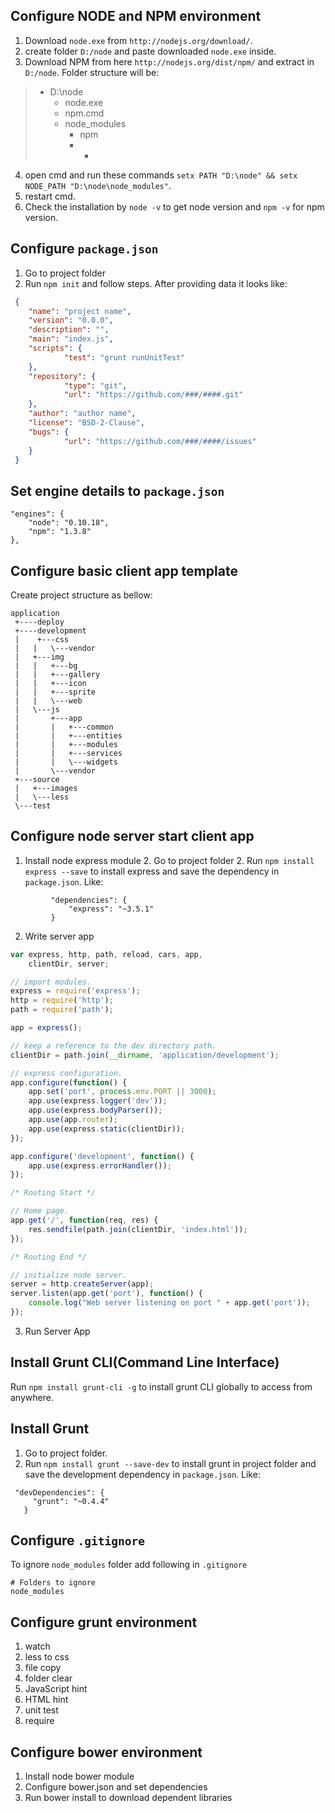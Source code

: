 ## Configure NODE and NPM environment
1. Download `node.exe` from `http://nodejs.org/download/`.
2. create folder `D:/node` and paste downloaded `node.exe` inside.
3. Download NPM from here `http://nodejs.org/dist/npm/` and extract in `D:/node`. Folder structure will be:
>	- D:\node 
>		- node.exe  
>		- npm.cmd  
>		- node_modules  
>			- npm  
>			- *  

4. open cmd and run these commands `setx PATH "D:\node" && setx NODE_PATH "D:\node\node_modules"`.
5. restart cmd.
6. Check the installation by `node -v` to get node version and `npm -v` for npm version.

## Configure `package.json`
1. Go to project folder 
2. Run `npm init` and follow steps. After providing data it looks like:

```json
 {  
    "name": "project name",  
   	"version": "0.0.0",  
   	"description": "",  
   	"main": "index.js",  
   	"scripts": {  
     		"test": "grunt runUnitTest"  
   	},  
   	"repository": {  
     		"type": "git",  
     		"url": "https://github.com/###/####.git"  
   	},  
   	"author": "author name",  
   	"license": "BSD-2-Clause",  
   	"bugs": {  
     		"url": "https://github.com/###/####/issues"  
   	}  
 } 
 ```

## Set engine details to `package.json`
```
"engines": {  
	"node": "0.10.18",  
	"npm": "1.3.8"  
},  
```
## Configure basic client app template
Create project structure as bellow:
```
application
 +----deploy  
 +----development  
 |    +---css  
 |   |   \---vendor  
 |   +---img  
 |   |   +---bg  
 |   |   +---gallery  
 |   |   +---icon  
 |   |   +---sprite  
 |   |   \---web  
 |   \---js  
 |       +---app  
 |       |   +---common  
 |       |   +---entities  
 |       |   +---modules  
 |       |   +---services  
 |       |   \---widgets  
 |       \---vendor  
 +---source  
 |   +---images  
 |   \---less  
 \---test  
```
## Configure node server start client app
1. Install node express module
	2. Go to project folder
 	2. Run `npm install express --save` to install express and save the dependency in `package.json`. Like:
```
         "dependencies": {  
             "express": "~3.5.1"  
         }  
```
2. Write server app
```js
var express, http, path, reload, cars, app,
    clientDir, server;

// import modules.
express = require('express');
http = require('http');
path = require('path');

app = express();

// keep a reference to the dev directory path.
clientDir = path.join(__dirname, 'application/development');

// express configuration.
app.configure(function() {
    app.set('port', process.env.PORT || 3000);
    app.use(express.logger('dev'));
    app.use(express.bodyParser());
    app.use(app.router);
    app.use(express.static(clientDir));
});

app.configure('development', function() {
    app.use(express.errorHandler());
});

/* Routing Start */

// Home page.
app.get('/', function(req, res) {
    res.sendfile(path.join(clientDir, 'index.html'));
});

/* Routing End */

// initialize node server.
server = http.createServer(app);
server.listen(app.get('port'), function() {
    console.log("Web server listening on port " + app.get('port'));
});
```
3. Run Server App

  

## Install Grunt CLI(Command Line Interface)
Run `npm install grunt-cli -g` to install grunt CLI globally to access from anywhere.

## Install Grunt 
1. Go to project folder.
2. Run `npm install grunt --save-dev` to install grunt in project folder and save the development dependency in `package.json`. Like:
```
 "devDependencies": {  
     "grunt": "~0.4.4"  
   }  
```

## Configure `.gitignore`
To ignore `node_modules` folder add following in `.gitignore`
```
# Folders to ignore  
node_modules
```

## Configure grunt environment
1. watch
2. less to css
3. file copy 
4. folder clear
5. JavaScript hint
6. HTML hint
7. unit test
8. require

## Configure bower environment
1. Install node bower module
2. Configure bower.json and set dependencies
3. Run bower install to download dependent libraries

